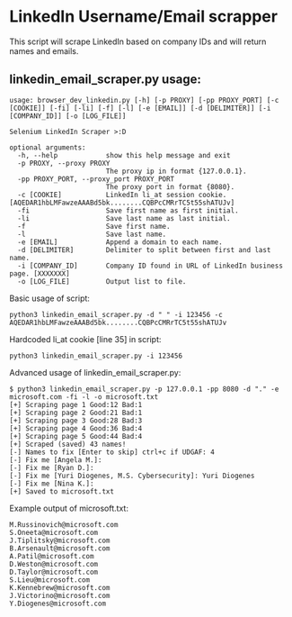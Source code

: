 # LinkedIn Username/Email scrapper

This script will scrape LinkedIn based on company IDs and will return names and emails.

## linkedin_email_scraper.py usage:
```
usage: browser_dev_linkedin.py [-h] [-p PROXY] [-pp PROXY_PORT] [-c [COOKIE]] [-fi] [-li] [-f] [-l] [-e [EMAIL]] [-d [DELIMITER]] [-i [COMPANY_ID]] [-o [LOG_FILE]]

Selenium LinkedIn Scraper >:D

optional arguments:
  -h, --help            show this help message and exit
  -p PROXY, --proxy PROXY
                        The proxy ip in format {127.0.0.1}.
  -pp PROXY_PORT, --proxy_port PROXY_PORT
                        The proxy port in format {8080}.
  -c [COOKIE]           LinkedIn li_at session cookie. [AQEDAR1hbLMFawzeAAABd5bk........CQBPcCMRrTC5t55shATUJv]
  -fi                   Save first name as first initial.
  -li                   Save last name as last initial.
  -f                    Save first name.
  -l                    Save last name.
  -e [EMAIL]            Append a domain to each name.
  -d [DELIMITER]        Delimiter to split between first and last name.
  -i [COMPANY_ID]       Company ID found in URL of LinkedIn business page. [XXXXXXX]
  -o [LOG_FILE]         Output list to file.
```
   Basic usage of script:
   
    python3 linkedin_email_scraper.py -d " " -i 123456 -c AQEDAR1hbLMFawzeAAABd5bk........CQBPcCMRrTC5t55shATUJv
    
   Hardcoded li_at cookie [line 35] in script:
   
    python3 linkedin_email_scraper.py -i 123456
    
   Advanced usage of linkedin_email_scraper.py:
   
    $ python3 linkedin_email_scraper.py -p 127.0.0.1 -pp 8080 -d "." -e microsoft.com -fi -l -o microsoft.txt
    [+] Scraping page 1 Good:12 Bad:1
    [+] Scraping page 2 Good:21 Bad:1
    [+] Scraping page 3 Good:28 Bad:3
    [+] Scraping page 4 Good:36 Bad:4
    [+] Scraping page 5 Good:44 Bad:4
    [+] Scraped (saved) 43 names!
    [-] Names to fix [Enter to skip] ctrl+c if UDGAF: 4
    [-] Fix me [Angela M.]: 
    [-] Fix me [Ryan D.]: 
    [-] Fix me [Yuri Diogenes, M.S. Cybersecurity]: Yuri Diogenes
    [-] Fix me [Nina K.]: 
    [+] Saved to microsoft.txt
    
   Example output of microsoft.txt:
   
    M.Russinovich@microsoft.com
    S.Oneeta@microsoft.com
    J.Tiplitsky@microsoft.com
    B.Arsenault@microsoft.com
    A.Patil@microsoft.com
    D.Weston@microsoft.com
    D.Taylor@microsoft.com
    S.Lieu@microsoft.com
    K.Kennebrew@microsoft.com
    J.Victorino@microsoft.com
    Y.Diogenes@microsoft.com
   

